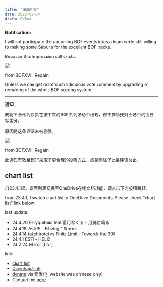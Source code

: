 ```yaml
---
title: "谱面列表"
date: 2022-02-04
draft: False
---
```


<!--more-->

**Notification:**

I will not participate the upcoming BOF events in/as a team while still willing to making some Sabuns for the excellent BOF tracks.

Because this Impression still exists.

![](https://s3.bmp.ovh/imgs/2022/02/582d99db6412fb63.png)

from BOFXVII, Regain.

Unless we can get rid of such ridiculous vote comment by upgrading or remaking of the whole BOF scoring system.

---

**通知：**

我将不会作为队员在接下来的BOF系列活动中出现，但不影响我对会场中的曲目写差分。

原因是这条评语未被删除。

![](https://s3.bmp.ovh/imgs/2022/02/582d99db6412fb63.png)

from BOFXVII, Regain.

此通知有效至BOF采取了更合理的投票方式，或是删除了此条评语为止。


## chart list

自23.4.1起，谱面列表切换至OneDrive在线文档功能，请点击下方按钮跳转。

from 23.4.1, I switch chart list to OneDrive Documents. Please check "chart list" link below.

last update:
- 24.4.20   Feryquitous feat.藍月なくる - 月詠に鳴る
- 24.4.18   かゆき - Blazing：Storm
- 24.4.14   takehirotei vs Finite Limit - Towards the 300
- 24.4.1    ESTi - HELIX
- 24.2.24   Mirror [Lair]

link:
- [chart list](https://1drv.ms/x/s!AtWwFFP6WrppltpqFHQ3s_5iuojGbg?e=eBihM3)
- [Download link](https://1drv.ms/u/s!AtWwFFP6WrppkIsURS6a5_I8jWkeeg)
- [donate](https://afdian.net/@Scely) via 爱发电 (website was chinese only)
- Contact me [here](https://scelym.github.io/post/me/#%E8%81%94%E7%B3%BB%E6%96%B9%E5%BC%8F)